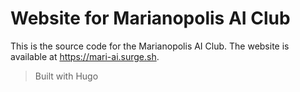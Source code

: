 # Website for Marianopolis AI Club
This is the source code for the Marianopolis AI Club. The website is available at https://mari-ai.surge.sh.
> Built with Hugo
